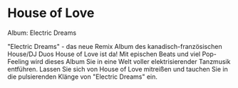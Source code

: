 # House of Love

Album: Electric Dreams

"Electric Dreams" - das neue Remix Album des kanadisch-französischen House/DJ Duos House of Love ist da! Mit epischen Beats und viel Pop-Feeling wird dieses Album Sie in eine Welt voller elektrisierender Tanzmusik entführen. Lassen Sie sich von House of Love mitreißen und tauchen Sie in die pulsierenden Klänge von "Electric Dreams" ein.
